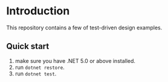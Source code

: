 ﻿# Introduction

This repository contains a few of test-driven design examples.

## Quick start

1. make sure you have .NET 5.0 or above installed.
2. run `dotnet restore`.
3. run `dotnet test`.
